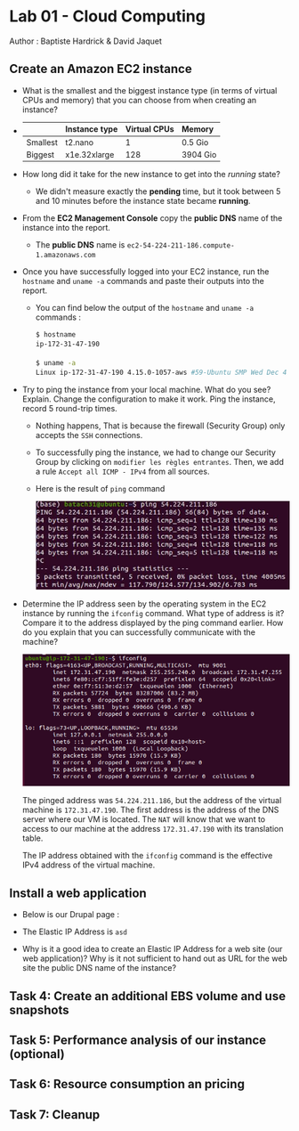 # Lab 01 - Cloud Computing

Author : Baptiste Hardrick & David Jaquet

## Create an Amazon EC2 instance

- What is the smallest and the biggest instance type (in terms of virtual CPUs and memory) that you can choose from when creating an instance?

- |          | Instance type | Virtual CPUs | Memory   |
  | -------- | ------------- | ------------ | -------- |
  | Smallest | t2.nano       | 1            | 0.5 Gio  |
  | Biggest  | x1e.32xlarge  | 128          | 3904 Gio |

  

- How long did it take for the new instance to get into the *running* state?

  - We didn't measure exactly the **pending** time, but it took between 5 and 10 minutes before the instance state became **running**.

- From the **EC2 Management Console** copy the **public DNS** name of the instance into the report.

  - The **public DNS** name is `ec2-54-224-211-186.compute-1.amazonaws.com`

- Once you have successfully logged into your EC2 instance, run the `hostname` and `uname -a` commands and paste their outputs into the report.

  - You can find below the output of the `hostname` and `uname -a` commands :

    ```bash
    $ hostname
    ip-172-31-47-190
    
    $ uname -a
    Linux ip-172-31-47-190 4.15.0-1057-aws #59-Ubuntu SMP Wed Dec 4 10:02:00 UTC 2019 x86_64 x86_64 x86_64 GNU/Linux
    ```

    

- Try to ping the instance from your local machine. What do you see? Explain. Change the configuration to make it work. Ping the instance, record 5 round-trip times.

  - Nothing happens, That is because the firewall (Security Group) only accepts the `SSH` connections.

  - To successfully ping the instance, we had to change our Security Group by clicking on `modifier les règles entrantes`. Then, we add a rule `Accept all ICMP - IPv4` from all sources.

  - Here is the result of `ping` command

    ![ping](assets/ping.JPG)

- Determine the IP address seen by the operating system in the EC2 instance by running the `ifconfig` command. What type of address is it? Compare it to the address displayed by the ping command earlier. How do you explain that you can successfully communicate with the machine?

  ![ping](assets/ifconfig.png)

  The pinged address was `54.224.211.186`, but the address of the virtual machine is `172.31.47.190`. The first address is the address of the DNS server where our VM is located. The `NAT` will know that we want to access to our machine at the address `172.31.47.190` with its translation table.
  
  The IP address obtained with the `ifconfig` command is the effective IPv4 address of the virtual machine.

## Install a web application

- Below is our Drupal page :

  

- The Elastic IP Address is `asd`

-  Why is it a good idea to create an Elastic IP Address for a web site (our web application)? Why is it not sufficient to hand out as URL for the web site the public DNS name of the instance? 

## Task 4: Create an additional EBS volume and use snapshots

## Task 5: Performance analysis of our instance (optional)



## Task 6: Resource consumption an pricing



## Task 7: Cleanup



